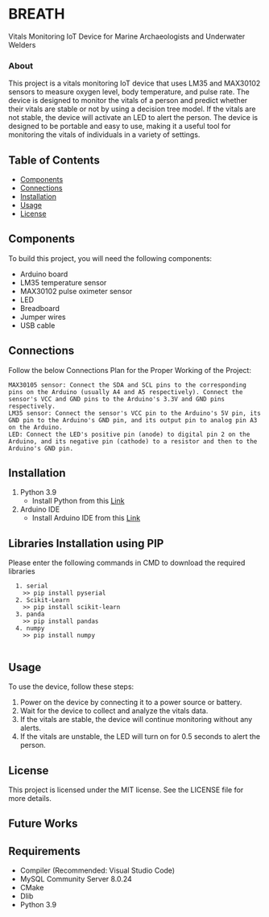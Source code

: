 # BREATH
Vitals Monitoring IoT Device for Marine Archaeologists and Underwater Welders
                                                                                                                                     
### About
This project is a vitals monitoring IoT device that uses LM35 and MAX30102 sensors to measure oxygen level, body temperature, and pulse rate. The device is designed to monitor the vitals of a person and predict whether their vitals are stable or not by using a decision tree model. 
If the vitals are not stable, the device will activate an LED to alert the person. The device is designed to be portable and easy to use, making it a useful tool for monitoring the vitals of individuals in a variety of settings.


## Table of Contents

- [Components](#components)
- [Connections](#connections)
- [Installation](#installation)
- [Usage](#usage)
- [License](#license)

## Components

To build this project, you will need the following components:

- Arduino board
- LM35 temperature sensor
- MAX30102 pulse oximeter sensor
- LED
- Breadboard
- Jumper wires
- USB cable


## Connections
Follow the below Connections Plan for the Proper Working of the Project:
```
MAX30105 sensor: Connect the SDA and SCL pins to the corresponding pins on the Arduino (usually A4 and A5 respectively). Connect the sensor's VCC and GND pins to the Arduino's 3.3V and GND pins respectively.
LM35 sensor: Connect the sensor's VCC pin to the Arduino's 5V pin, its GND pin to the Arduino's GND pin, and its output pin to analog pin A3 on the Arduino.
LED: Connect the LED's positive pin (anode) to digital pin 2 on the Arduino, and its negative pin (cathode) to a resistor and then to the Arduino's GND pin.
```
## Installation

1. Python 3.9
   * Install Python from this [Link](https://www.python.org/downloads/release/python-396/)
2. Arduino IDE
   * Install Arduino IDE from this [Link](https://www.arduino.cc/en/software)


## Libraries Installation using PIP
Please enter the following commands in CMD to download the required libraries
```
  1. serial
    >> pip install pyserial
  2. Scikit-Learn
    >> pip install scikit-learn
  3. panda
    >> pip install pandas
  4. numpy
    >> pip install numpy
  
```



## Usage

To use the device, follow these steps:

1. Power on the device by connecting it to a power source or battery.
2. Wait for the device to collect and analyze the vitals data.
3. If the vitals are stable, the device will continue monitoring without any alerts.
4. If the vitals are unstable, the LED will turn on for 0.5 seconds to alert the person.



## License
This project is licensed under the MIT license. See the LICENSE file for more details.

## Future Works
## Requirements
* Compiler (Recommended: Visual Studio Code)
* MySQL Community Server 8.0.24
* CMake
* Dlib
* Python 3.9









